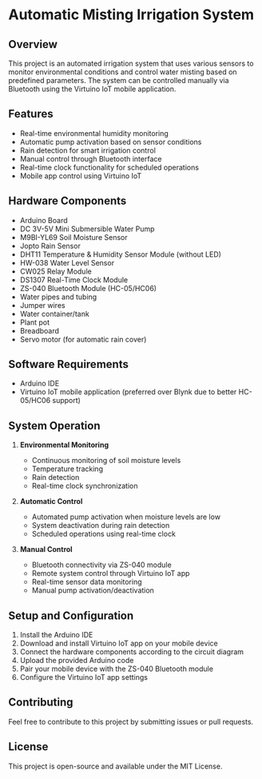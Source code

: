 # Automatic Misting Irrigation System

## Overview

This project is an automated irrigation system that uses various sensors to monitor environmental conditions and control water misting based on predefined parameters. The system can be controlled manually via Bluetooth using the Virtuino IoT mobile application.

## Features

- Real-time environmental humidity monitoring
- Automatic pump activation based on sensor conditions
- Rain detection for smart irrigation control
- Manual control through Bluetooth interface
- Real-time clock functionality for scheduled operations
- Mobile app control using Virtuino IoT

## Hardware Components

- Arduino Board
- DC 3V-5V Mini Submersible Water Pump
- M9BI-YL69 Soil Moisture Sensor
- Jopto Rain Sensor
- DHT11 Temperature & Humidity Sensor Module (without LED)
- HW-038 Water Level Sensor
- CW025 Relay Module
- DS1307 Real-Time Clock Module
- ZS-040 Bluetooth Module (HC-05/HC06)
- Water pipes and tubing
- Jumper wires
- Water container/tank
- Plant pot
- Breadboard
- Servo motor (for automatic rain cover)

## Software Requirements

- Arduino IDE
- Virtuino IoT mobile application (preferred over Blynk due to better HC-05/HC06 support)

## System Operation

1. **Environmental Monitoring**

   - Continuous monitoring of soil moisture levels
   - Temperature tracking
   - Rain detection
   - Real-time clock synchronization

2. **Automatic Control**

   - Automated pump activation when moisture levels are low
   - System deactivation during rain detection
   - Scheduled operations using real-time clock

3. **Manual Control**
   - Bluetooth connectivity via ZS-040 module
   - Remote system control through Virtuino IoT app
   - Real-time sensor data monitoring
   - Manual pump activation/deactivation

## Setup and Configuration

1. Install the Arduino IDE
2. Download and install Virtuino IoT app on your mobile device
3. Connect the hardware components according to the circuit diagram
4. Upload the provided Arduino code
5. Pair your mobile device with the ZS-040 Bluetooth module
6. Configure the Virtuino IoT app settings

## Contributing

Feel free to contribute to this project by submitting issues or pull requests.

## License

This project is open-source and available under the MIT License.
